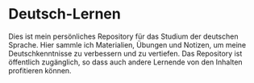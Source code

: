# Deutsch-Lernen
Dies ist mein persönliches Repository für das Studium der deutschen Sprache. Hier sammle ich Materialien, Übungen und Notizen, um meine Deutschkenntnisse zu verbessern und zu vertiefen. Das Repository ist öffentlich zugänglich, so dass auch andere Lernende von den Inhalten profitieren können.
